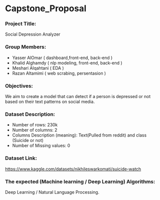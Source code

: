 # Capstone_Proposal


### Project Title:
Social Depression Analyzer


### Group Members:
- Yasser AlOmar ( dashboard,front-end, back-end )
- Khalid Alghamdy ( nlp modeling, front-end, back-end )
- Meshari Alqahtani ( EDA ) 
- Razan Altamimi ( web scrabing, persentasion )

### Objectives:
We aim to create a model that can detect if a person is depressed or not based on their text patterns on social media.
### Dataset Description:
- Number of rows: 230k
- Number of columns: 2
- Columns Description (meaning): Text(Pulled from reddit) and class (Suicide or not)
- Number of Missing values: 0


### Dataset Link: 
https://www.kaggle.com/datasets/nikhileswarkomati/suicide-watch

### The expected (Machine learning / Deep Learning) Algorithms:
Deep Learning / Natural Language Processing.

